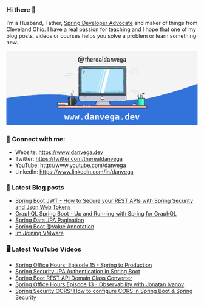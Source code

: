 ### Hi there 👋

I’m a Husband, Father, [Spring Developer Advocate](https://tanzu.vmware.com/developer/advocates/) and maker of things from Cleveland Ohio. I have a real passion for teaching and I hope that one of my blog posts, videos or courses helps you solve a problem or learn something new.

![Profile Header](./github_profile_header.png)

### 🤝 Connect with me:

- Website: https://www.danvega.dev
- Twitter: https://twitter.com/therealdanvega
- YouTube: http://www.youtube.com/danvega
- LinkedIn: https://www.linkedin.com/in/danvega

### 📝 Latest Blog posts

<!-- BLOG-POST-LIST:START -->
- [Spring Boot JWT - How to Secure your REST APIs with Spring Security and Json Web Tokens](https://www.danvega.dev/blog/2022/09/06/spring-security-jwt)
- [GraphQL Spring Boot - Up and Running with Spring for GraphQL](https://www.danvega.dev/blog/2022/05/17/spring-for-graphql)
- [Spring Data JPA Pagination](https://www.danvega.dev/blog/2022/05/12/spring-data-jpa-pagination)
- [Spring Boot @Value Annotation](https://www.danvega.dev/blog/2022/05/11/spring-boot-value-annotation)
- [Im Joining VMware](https://www.danvega.dev/blog/2022/01/24/im-joining-vmware)
<!-- BLOG-POST-LIST:END -->

### 🖥 Latest YouTube Videos

<!-- YOUTUBE:START -->
- [Spring Office Hours: Episode 15 - Spring to Production](https://www.youtube.com/watch?v=1cLu3sz56wY)
- [Spring Security JPA Authentication in Spring Boot](https://www.youtube.com/watch?v=awcCiqBO36E)
- [Spring Boot REST API Domain Class Converter](https://www.youtube.com/watch?v=_QBe2ZiXV-0)
- [Spring Office Hours Episode 13 - Observability with Jonatan Ivanov](https://www.youtube.com/watch?v=bNAikQefkXU)
- [Spring Security CORS: How to configure CORS in Spring Boot &amp; Spring Security](https://www.youtube.com/watch?v=HRwlT_etr60)
<!-- YOUTUBE:END -->
